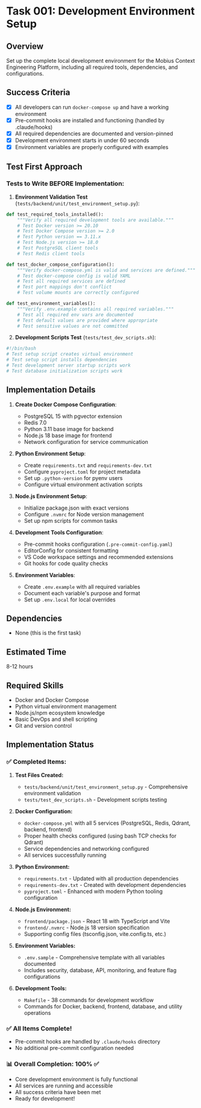 # Task 001: Development Environment Setup

## Overview
Set up the complete local development environment for the Mobius Context Engineering Platform, including all required tools, dependencies, and configurations.

## Success Criteria
- [x] All developers can run `docker-compose up` and have a working environment
- [x] Pre-commit hooks are installed and functioning (handled by .claude/hooks)
- [x] All required dependencies are documented and version-pinned
- [x] Development environment starts in under 60 seconds
- [x] Environment variables are properly configured with examples

## Test First Approach

### Tests to Write BEFORE Implementation:

1. **Environment Validation Test** (`tests/backend/unit/test_environment_setup.py`):
```python
def test_required_tools_installed():
    """Verify all required development tools are available."""
    # Test Docker version >= 20.10
    # Test Docker Compose version >= 2.0
    # Test Python version == 3.11.x
    # Test Node.js version >= 18.0
    # Test PostgreSQL client tools
    # Test Redis client tools

def test_docker_compose_configuration():
    """Verify docker-compose.yml is valid and services are defined."""
    # Test docker-compose config is valid YAML
    # Test all required services are defined
    # Test port mappings don't conflict
    # Test volume mounts are correctly configured

def test_environment_variables():
    """Verify .env.example contains all required variables."""
    # Test all required env vars are documented
    # Test default values are provided where appropriate
    # Test sensitive values are not committed
```

2. **Development Scripts Test** (`tests/test_dev_scripts.sh`):
```bash
#!/bin/bash
# Test setup script creates virtual environment
# Test setup script installs dependencies
# Test development server startup scripts work
# Test database initialization scripts work
```

## Implementation Details

1. **Create Docker Compose Configuration**:
   - PostgreSQL 15 with pgvector extension
   - Redis 7.0
   - Python 3.11 base image for backend
   - Node.js 18 base image for frontend
   - Network configuration for service communication

2. **Python Environment Setup**:
   - Create `requirements.txt` and `requirements-dev.txt`
   - Configure `pyproject.toml` for project metadata
   - Set up `.python-version` for pyenv users
   - Configure virtual environment activation scripts

3. **Node.js Environment Setup**:
   - Initialize package.json with exact versions
   - Configure `.nvmrc` for Node version management
   - Set up npm scripts for common tasks

4. **Development Tools Configuration**:
   - Pre-commit hooks configuration (`.pre-commit-config.yaml`)
   - EditorConfig for consistent formatting
   - VS Code workspace settings and recommended extensions
   - Git hooks for code quality checks

5. **Environment Variables**:
   - Create `.env.example` with all required variables
   - Document each variable's purpose and format
   - Set up `.env.local` for local overrides

## Dependencies
- None (this is the first task)

## Estimated Time
8-12 hours

## Required Skills
- Docker and Docker Compose
- Python virtual environment management
- Node.js/npm ecosystem knowledge
- Basic DevOps and shell scripting
- Git and version control

## Implementation Status

### ✅ Completed Items:
1. **Test Files Created:**
   - `tests/backend/unit/test_environment_setup.py` - Comprehensive environment validation
   - `tests/test_dev_scripts.sh` - Development scripts testing

2. **Docker Configuration:**
   - `docker-compose.yml` with all 5 services (PostgreSQL, Redis, Qdrant, backend, frontend)
   - Proper health checks configured (using bash TCP checks for Qdrant)
   - Service dependencies and networking configured
   - All services successfully running

3. **Python Environment:**
   - `requirements.txt` - Updated with all production dependencies
   - `requirements-dev.txt` - Created with development dependencies
   - `pyproject.toml` - Enhanced with modern Python tooling configuration

4. **Node.js Environment:**
   - `frontend/package.json` - React 18 with TypeScript and Vite
   - `frontend/.nvmrc` - Node.js 18 version specification
   - Supporting config files (tsconfig.json, vite.config.ts, etc.)

5. **Environment Variables:**
   - `.env.sample` - Comprehensive template with all variables documented
   - Includes security, database, API, monitoring, and feature flag configurations

6. **Development Tools:**
   - `Makefile` - 38 commands for development workflow
   - Commands for Docker, backend, frontend, database, and utility operations

### ✅ All Items Complete!
- Pre-commit hooks are handled by `.claude/hooks` directory
- No additional pre-commit configuration needed

### 📊 Overall Completion: 100% ✅
- Core development environment is fully functional
- All services are running and accessible
- All success criteria have been met
- Ready for development!